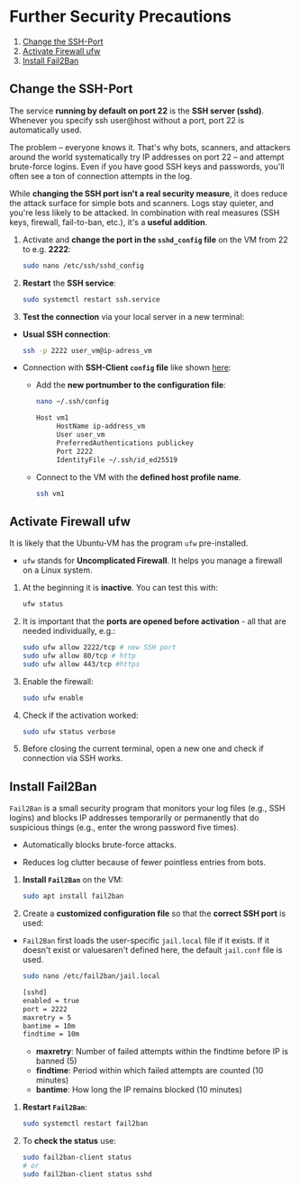 # Further Security Precautions

1. [Change the SSH-Port](#change-the-ssh-port)
1. [Activate Firewall ufw](#activate-firewall-ufw)
1. [Install Fail2Ban](#install-fail2ban)

## Change the SSH-Port

The service **running by default on port 22** is the **SSH server (sshd)**. Whenever you specify ssh user@host without a port, port 22 is automatically used.  
  
The problem – everyone knows it. That's why bots, scanners, and attackers around the world systematically try IP addresses on port 22 – and attempt brute-force logins. Even if you have good SSH keys and passwords, you'll often see a ton of connection attempts in the log.  
  
While **changing the SSH port isn't a real security measure**, it does reduce the attack surface for simple bots and scanners. Logs stay quieter, and you're less likely to be attacked. In combination with real measures (SSH keys, firewall, fail-to-ban, etc.), it's a **useful addition**.

1. Activate and **change the port in the `sshd_config` file** on the VM from 22 to e.g. **2222**:

    ```bash
    sudo nano /etc/ssh/sshd_config
    ```

1. **Restart** the **SSH service**:

    ```bash
    sudo systemctl restart ssh.service
    ```

1. **Test the connection** via your local server in a new terminal:

* **Usual SSH connection**:

    ```bash
    ssh -p 2222 user_vm@ip-adress_vm
    ```

* Connection with **SSH-Client `config` file** like shown [here](#ssh-config-for-several-identities):

  * Add the **new portnumber to the configuration file**:

    ```bash
    nano ~/.ssh/config
    ```

    ```bash
    Host vm1
         HostName ip-address_vm
         User user_vm
         PreferredAuthentications publickey
         Port 2222
         IdentityFile ~/.ssh/id_ed25519
    ```

  * Connect to the VM with the **defined host profile name**.  

    ```bash
    ssh vm1
    ```

## Activate Firewall ufw

It is likely that the Ubuntu-VM has the program `ufw` pre-installed.

* `ufw` stands for **Uncomplicated Firewall**. It helps you manage a firewall on a Linux system.

1. At the beginning it is **inactive**. You can test this with:

    ```bash
    ufw status
    ```

1. It is important that the **ports are opened before activation** - all that are needed individually, e.g.:

    ```bash
    sudo ufw allow 2222/tcp # new SSH port
    sudo ufw allow 80/tcp # http
    sudo ufw allow 443/tcp #https
    ```

1. Enable the firewall:

    ```bash
    sudo ufw enable
    ```

1. Check if the activation worked:

    ```bash
    sudo ufw status verbose
    ```

1. Before closing the current terminal, open a new one and check if connection via SSH works.

## Install Fail2Ban

`Fail2Ban` is a small security program that monitors your log files (e.g., SSH logins) and blocks IP  addresses temporarily or permanently that do suspicious things (e.g., enter the wrong password five times).

* Automatically blocks brute-force attacks.

* Reduces log clutter because of fewer pointless entries from bots.

1. **Install `Fail2Ban`** on the VM:

    ```bash
    sudo apt install fail2ban
    ```

1. Create a **customized configuration file** so that the **correct SSH port** is used:

* `Fail2Ban` first loads the user-specific `jail.local` file if it exists. If it doesn't exist or values ​​aren't defined here, the default `jail.conf` file is used.

    ```bash
    sudo nano /etc/fail2ban/jail.local 
    ```

    ```bash
    [sshd]
    enabled = true
    port = 2222
    maxretry = 5
    bantime = 10m
    findtime = 10m
    ```

  * **maxretry**: Number of failed attempts within the findtime before IP is banned (5)
  * **findtime**: Period within which failed attempts are counted (10 minutes)
  * **bantime**: How long the IP remains blocked (10 minutes)

1. **Restart `Fail2Ban`**:

    ```bash
    sudo systemctl restart fail2ban
    ```

1. To **check the status** use:

    ```bash
    sudo fail2ban-client status
    # or
    sudo fail2ban-client status sshd
    ```
